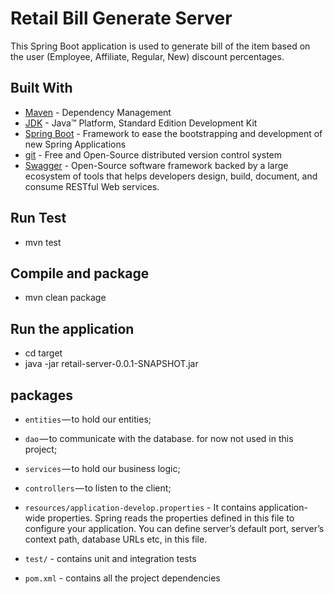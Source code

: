 # Retail Bill Generate Server

This Spring Boot application is used to generate bill of the item based on the user (Employee, Affiliate, Regular, New) discount percentages.

## Built With

* [Maven](https://maven.apache.org/) - Dependency Management
* [JDK](http://www.oracle.com/technetwork/java/javase/downloads/jdk8-downloads-2133151.html) - Java™ Platform, Standard Edition Development Kit 
* [Spring Boot](https://spring.io/projects/spring-boot) - Framework to ease the bootstrapping and development of new Spring Applications
* [git](https://git-scm.com/) - Free and Open-Source distributed version control system
* [Swagger](https://swagger.io/) - Open-Source software framework backed by a large ecosystem of tools that helps developers design, build, document, and consume RESTful Web services.

## Run Test

- mvn test

## Compile and package

- mvn clean package

## Run the application

- cd target
- java -jar retail-server-0.0.1-SNAPSHOT.jar

## packages

- `entities` — to hold our entities;
- `dao` — to communicate with the database. for now not used in this project;
- `services` — to hold our business logic;
- `controllers` — to listen to the client;

- `resources/application-develop.properties` - It contains application-wide properties. Spring reads the properties defined in this file to configure your application. You can define server’s default port, server’s context path, database URLs etc, in this file.

- `test/` - contains unit and integration tests

- `pom.xml` - contains all the project dependencies